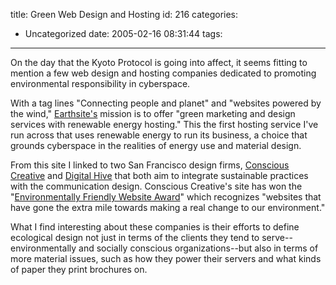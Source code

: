 title: Green Web Design and Hosting
id: 216
categories:
  - Uncategorized
date: 2005-02-16 08:31:44
tags:
---

On the day that the Kyoto Protocol is going into affect, it seems fitting to
  mention a few web design and hosting companies dedicated to promoting environmental
  responsibility in cyberspace. 

With a tag lines &quot;Connecting people and planet&quot;
    and &quot;websites powered by the wind,&quot; [Earthsite's](http://earthsite.net/) mission
    is to offer &quot;green marketing and design services with renewable energy hosting.&quot;
    This the first hosting service I've run across that uses renewable energy
    to run its business, a choice that grounds cyberspace
  in the  realities of energy use and material design.

 From this site
      I  linked to two San Francisco design firms, [Conscious
      Creative](http://consciouscreative.com/index.html) and [Digital
      Hive](http://www.digitalhive.biz/) that both aim to integrate sustainable practices with the communication
    design. Conscious Creative's site has won the &quot;[Environmentally
    Friendly Website Award](http://www.naturallyhome.com/awards.shtml)&quot; which recognizes
  &quot;websites that
                          have gone the extra mile towards making a real change
    to our environment.&quot; 

What I find interesting about these companies is their efforts to define ecological
  design not just in terms of the clients they tend to serve--environmentally
  and socially conscious organizations--but also in terms of more material issues,
  such as how they power their servers and what kinds of paper they print brochures
  on. 